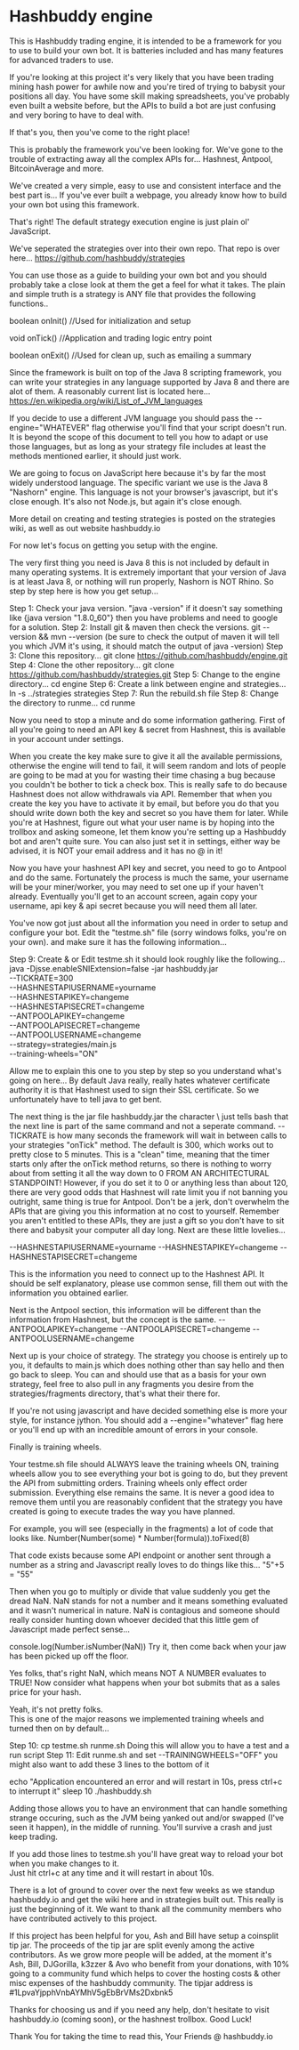 # Hashbuddy engine
This is Hashbuddy trading engine, it is intended to be a framework for you to use to build your own bot.
It is batteries included and has many features for advanced traders to use.

If you're looking at this project it's very likely that you have been trading mining hash power for awhile now and you're tired of trying to babysit your positions all day.
You have some skill making spreadsheets, you've probably even built a website before, but the APIs to build a bot are just confusing and very boring to have to deal with.

If that's you, then you've come to the right place!

This is probably the framework you've been looking for.  We've gone to the trouble of extracting away all the complex APIs for...
Hashnest, Antpool, BitcoinAverage and more.

We've created a very simple, easy to use and consistent interface and the best part is...
If you've ever built a webpage, you already know how to build your own bot using this framework.

That's right! The default strategy execution engine is just plain ol' JavaScript.

We've seperated the strategies over into their own repo.
That repo is over here...
https://github.com/hashbuddy/strategies

You can use those as a guide to building your own bot and you should probably take a close look at them the get a feel for what it takes.
The plain and simple truth is a strategy is ANY file that provides the following functions..

boolean onInit() //Used for initialization and setup

void onTick() //Application and trading logic entry point

boolean onExit() //Used for clean up, such as emailing a summary

Since the framework is built on top of the Java 8 scripting framework, you can write your strategies in any language supported by Java 8 and there are alot of them.
A reasonably current list is located here...
https://en.wikipedia.org/wiki/List_of_JVM_languages

If you decide to use a different JVM language you should pass the --engine="WHATEVER" flag otherwise you'll find that your script doesn't run.
It is beyond the scope of this document to tell you how to adapt or use those languages, but as long as your strategy file includes at least the methods mentioned earlier, it should just work.

We are going to focus on JavaScript here because it's by far the most widely understood language.
The specific variant we use is the Java 8 "Nashorn" engine.  This language is not your browser's javascript, but it's close enough.
It's also not Node.js, but again it's close enough.

More detail on creating and testing strategies is posted on the strategies wiki, as well as out website hashbuddy.io

For now let's focus on getting you setup with the engine.

The very first thing you need is Java 8 this is not included by default in many operating systems.
It is extremely important that your version of Java is at least Java 8, or nothing will run properly, Nashorn is NOT Rhino.
So step by step here is how you get setup...

Step 1:  Check your java version.  "java -version" if it doesn't say something like {java version "1.8.0_60"} then you have problems and need to google for a solution.
Step 2:  Install git & maven then check the versions.  git --version && mvn --version  (be sure to check the output of maven it will tell you which JVM it's using, it should match the output of java -version)
Step 3:  Clone this repository... git clone https://github.com/hashbuddy/engine.git
Step 4:  Clone the other repository...  git clone https://github.com/hashbuddy/strategies.git
Step 5:  Change to the engine directory...  cd engine
Step 6:  Create a link between engine and strategies...  ln -s ../strategies strategies
Step 7:  Run the rebuild.sh file
Step 8:  Change the directory to runme...  cd runme

Now you need to stop a minute and do some information gathering.
First of all you're going to need an API key & secret from Hashnest, this is available in your account under settings.

When you create the key make sure to give it all the available permissions, otherwise the engine will tend to fail, it will seem random and lots of people are going to be mad at you for wasting their time chasing a bug because you couldn't be bother to tick a check box.
This is really safe to do because Hashnest does not allow withdrawals via API.
Remember that when you create the key you have to activate it by email, but before you do that you should write down both the key and secret so you have them for later.
While you're at Hashnest, figure out what your user name is by hoping into the trollbox and asking someone, let them know you're setting up a Hashbuddy bot and aren't quite sure.
You can also just set it in settings, either way be advised, it is NOT your email address and it has no @ in it!

Now you have your hashnest API key and secret, you need to go to Antpool and do the same.  Fortunately the process is much the same, your username will be your miner/worker, you may need to set one up if your haven't already.
Eventually you'll get to an account screen, again copy your username, api key & api secret because you will need them all later.

You've now got just about all the information you need in order to setup and configure your bot.
Edit the "testme.sh" file (sorry windows folks, you're on your own). and make sure it has the following information...

Step 9:  Create & or Edit testme.sh  it should look roughly like the following...
java -Djsse.enableSNIExtension=false -jar hashbuddy.jar \
--TICKRATE=300 \
--HASHNESTAPIUSERNAME=yourname \
--HASHNESTAPIKEY=changeme \
--HASHNESTAPISECRET=changeme \
--ANTPOOLAPIKEY=changeme \
--ANTPOOLAPISECRET=changeme \
--ANTPOOLUSERNAME=changeme \
--strategy=strategies/main.js \
--training-wheels="ON"

Allow me to explain this one to you step by step so you understand what's going on here...
By default Java really, really hates whatever certificate authority it is that Hashnest used to sign their SSL certificate.
So we unfortunately have to tell java to get bent.

The next thing is the jar file hashbuddy.jar the character \  just tells bash that the next line is part of the same command and not a seperate command.
--TICKRATE is how many seconds the framework will wait in between calls to your strategies "onTick" method.  The default is 300, which works out to pretty close to 5 minutes.
This is a "clean" time, meaning that the timer starts only after the onTick method returns, so there is nothing to worry about from setting it all the way down to 0
FROM AN ARCHITECTURAL STANDPOINT!
However, if you do set it to 0 or anything less than about 120, there are very good odds that Hashnest will rate limit you if not banning you outright, same thing is true for Antpool.
Don't be a jerk, don't overwhelm the APIs that are giving you this information at no cost to yourself.  Remember you aren't entitled to these APIs, they are just a gift so you don't have to sit there and babysit your computer all day long.
Next are these little lovelies...

--HASHNESTAPIUSERNAME=yourname 
--HASHNESTAPIKEY=changeme 
--HASHNESTAPISECRET=changeme 

This is the information you need to connect up to the Hashnest API.
It should be self explanatory, please use common sense, fill them out with the information you obtained earlier.

Next is the Antpool section, this information will be different than the information from Hashnest, but the concept is the same.
--ANTPOOLAPIKEY=changeme 
--ANTPOOLAPISECRET=changeme 
--ANTPOOLUSERNAME=changeme

Next up is your choice of strategy.
The strategy you choose is entirely up to you, it defaults to main.js which does nothing other than say hello and then go back to sleep.
You can and should use that as a basis for your own strategy, feel free to also pull in any fragments you desire from the strategies/fragments directory, that's what their there for.

If you're not using javascript and have decided something else is more your style, for instance jython.
You should add a  --engine="whatever" flag here or you'll end up with an incredible amount of errors in your console.

Finally is training wheels.

Your testme.sh file should ALWAYS leave the training wheels ON, training wheels allow you to see everything your bot is going to do, but they prevent the API from submitting orders.
Training wheels only effect order submission.  Everything else remains the same.
It is never a good idea to remove them until you are reasonably confident that the strategy you have created is going to execute trades the way you have planned.

For example, you will see (especially in the fragments) a lot of code that looks like.
Number(Number(some) * Number(formula)).toFixed(8)

That code exists because some API endpoint or another sent through a number as a string and Javascript really loves to do things like this...
"5"+5 = "55"

Then when you go to multiply or divide that value suddenly you get the dread NaN.
NaN stands for not a number and it means something evaluated and it wasn't numerical in nature.
NaN is contagious and someone should really consider hunting down whoever decided that this little gem of Javascript made perfect sense...

console.log(Number.isNumber(NaN))
Try it, then come back when your jaw has been picked up off the floor.

Yes folks, that's right NaN, which means NOT A NUMBER evaluates to TRUE!
Now consider what happens when your bot submits that as a sales price for your hash.

Yeah, it's not pretty folks.  
This is one of the major reasons we implemented training wheels and turned then on by default...

Step 10: cp testme.sh runme.sh Doing this will allow you to have a test and a run script
Step 11: Edit runme.sh and set --TRAININGWHEELS="OFF" you might also want to add these 3 lines to the bottom of it

echo "Application encountered an error and will restart in 10s, press ctrl+c to interrupt it"
sleep 10
./hashbuddy.sh

Adding those allows you to have an environment that can handle something strange occuring, such as the JVM being yanked out and/or swapped (I've seen it happen), in the middle of running.
You'll survive a crash and just keep trading.

If you add those lines to testme.sh you'll have great way to reload your bot when you make changes to it.  
Just hit ctrl+c at any time and it will restart in about 10s.


There is a lot of ground to cover over the next few weeks as we standup hashbuddy.io and get the wiki here and in strategies built out.
This really is just the beginning of it.
We want to thank all the community members who have contributed actively to this project.

If this project has been helpful for you, Ash and Bill have setup a coinsplit tip jar.  The proceeds of the tip jar are split evenly among the active contributors.
As we grow more people will be added, at the moment it's Ash, Bill, DJGorilla, k3zzer & Avo who benefit from your donations, with 10% going to a community fund which helps to cover the hosting costs & other misc expenses of the hashbuddy community.
The tipjar address is
#1LpvaYjpphVnbAYMhV5gEbBrVMs2Dxbnk5


Thanks for choosing us and if you need any help, don't hesitate to visit hashbuddy.io (coming soon), or the hashnest trollbox.
Good Luck!

Thank You for taking the time to read this,
Your Friends @ hashbuddy.io



 
